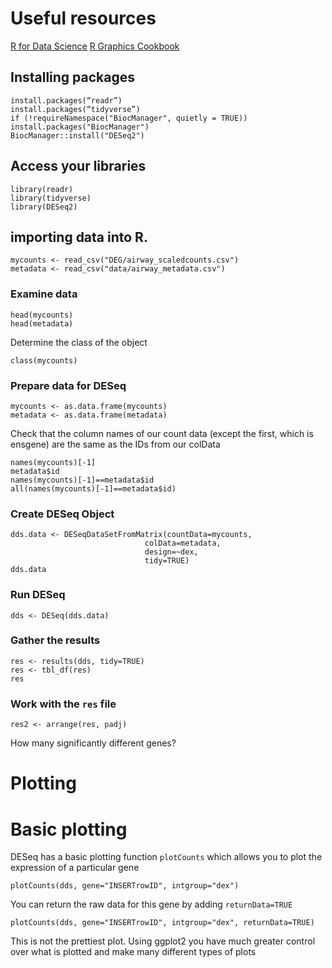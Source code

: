# Useful resources
[R for Data Science](https://r4ds.had.co.nz/)
[R Graphics Cookbook](http://www.cookbook-r.com/Graphs/)

## Installing packages
```{R}
install.packages(“readr”)
install.packages(“tidyverse”)
if (!requireNamespace("BiocManager", quietly = TRUE)) install.packages("BiocManager") 
BiocManager::install("DESeq2")
```
## Access your libraries
```{R}
library(readr)
library(tidyverse)
library(DESeq2)
```

## importing data into R.
```{R}
mycounts <- read_csv("DEG/airway_scaledcounts.csv") 
metadata <- read_csv("data/airway_metadata.csv")
```
### Examine data
```{R}
head(mycounts)
head(metadata)
```
Determine the class of the object
```{R}
class(mycounts)
```

### Prepare data for DESeq
```{R}
mycounts <- as.data.frame(mycounts)
metadata <- as.data.frame(metadata)
```
Check that the column names of our count data (except the first, which is ensgene) are the same as the IDs from our colData
```{R}
names(mycounts)[-1]
metadata$id
names(mycounts)[-1]==metadata$id
all(names(mycounts)[-1]==metadata$id)
```
### Create DESeq Object
```{R}
dds.data <- DESeqDataSetFromMatrix(countData=mycounts, 
                              colData=metadata, 
                              design=~dex, 
                              tidy=TRUE)
dds.data
```

### Run DESeq
```{R}
dds <- DESeq(dds.data)
```

### Gather the results
```{R}
res <- results(dds, tidy=TRUE)
res <- tbl_df(res)
res
```
### Work with the `res` file
```{R}
res2 <- arrange(res, padj)
```
How many significantly different genes?

# Plotting

# Basic plotting

DESeq has a basic plotting function `plotCounts` which allows you to plot the expression of a particular gene
```{R}
plotCounts(dds, gene="INSERTrowID", intgroup="dex")
```

You can return the raw data for this gene by adding `returnData=TRUE`
```{R}
plotCounts(dds, gene="INSERTrowID", intgroup="dex", returnData=TRUE)
```

This is not the prettiest plot.  Using ggplot2 you have much greater control over what is plotted and make many different types of plots
